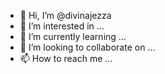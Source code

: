 - 👋 Hi, I’m @divinajezza
- 👀 I’m interested in ...
- 🌱 I’m currently learning ...
- 💞️ I’m looking to collaborate on ...
- 📫 How to reach me ...

<!---
divinajezza/divinajezza is a ✨ special ✨ repository because its `README.md` (this file) appears on your GitHub profile.
You can click the Preview link to take a look at your changes.
--->
